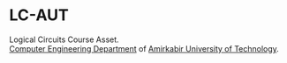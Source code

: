 # LC-AUT
Logical Circuits Course Asset.<br>
[Computer Engineering Department](https://ceit.aut.ac.ir/) of [Amirkabir University of Technology](https://aut.ac.ir/).
